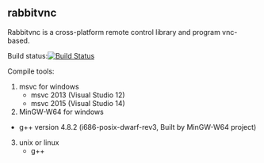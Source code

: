rabbitvnc
---------

Rabbitvnc is a cross-platform remote control library and program vnc-based.

Build status:[![Build Status](https://travis-ci.org/KangLin/rabbitvnc.png)](https://travis-ci.org/KangLin/rabbitvnc)

Compile tools:
1. msvc for windows
   - msvc 2013 (Visual Studio 12)
   - msvc 2015 (Visual Studio 14)
2.  MinGW-W64 for windows
   - g++ version 4.8.2 (i686-posix-dwarf-rev3, Built by MinGW-W64 project) 

3. unix or linux
   - g++   
